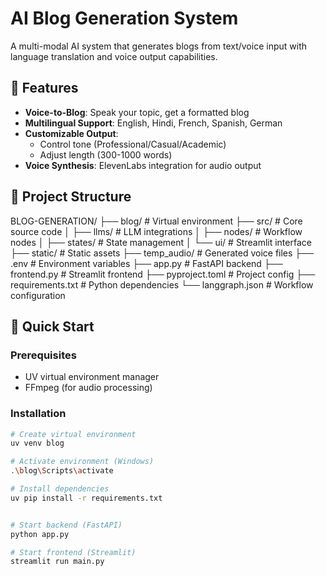 # AI Blog Generation System

A multi-modal AI system that generates blogs from text/voice input with language translation and voice output capabilities.

## 🌟 Features

- **Voice-to-Blog**: Speak your topic, get a formatted blog
- **Multilingual Support**: English, Hindi, French, Spanish, German
- **Customizable Output**: 
  - Control tone (Professional/Casual/Academic)
  - Adjust length (300-1000 words)
- **Voice Synthesis**: ElevenLabs integration for audio output

## 📂 Project Structure


BLOG-GENERATION/
├── blog/ # Virtual environment
├── src/ # Core source code
│ ├── llms/ # LLM integrations
│ ├── nodes/ # Workflow nodes
│ ├── states/ # State management
│ └── ui/ # Streamlit interface
├── static/ # Static assets
├── temp_audio/ # Generated voice files
├── .env # Environment variables
├── app.py # FastAPI backend
├── frontend.py # Streamlit frontend
├── pyproject.toml # Project config
├── requirements.txt # Python dependencies
└── langgraph.json # Workflow configuration


## 🚀 Quick Start

### Prerequisites

- UV virtual environment manager
- FFmpeg (for audio processing)

### Installation
```bash
# Create virtual environment
uv venv blog

# Activate environment (Windows)
.\blog\Scripts\activate

# Install dependencies
uv pip install -r requirements.txt


# Start backend (FastAPI)
python app.py

# Start frontend (Streamlit)
streamlit run main.py



